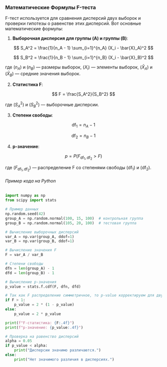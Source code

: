 ### Математические Формулы F-теста

F-тест используется для сравнения дисперсий двух выборок и проверки гипотезы о равенстве этих дисперсий. Вот основные математические формулы:

1. **Выборочная дисперсия для группы \(A\) и группы \(B\)**:

$$
   S_A^2 = \frac{1}{n_A - 1} \sum_{i=1}^{n_A} (X_i - \bar{X}_A)^2
$$

   $$
   S_B^2 = \frac{1}{n_B - 1} \sum_{i=1}^{n_B} (X_i - \bar{X}_B)^2
$$

   где $(n_A)$ и $(n_B)$ — размеры выборок, $(X_i)$ — элементы выборок, $(\bar{X}_A$) и $(\bar{X}_B)$ — средние значения выборок.

2. **Статистика F**:

$$
   F = \frac{S_A^2}{S_B^2}
$$

   где $(S_A^2)$ и $(S_B^2)$ — выборочные дисперсии.

3. **Степени свободы**:

$$
   \text{df}_1 = n_A - 1
$$

$$
   \text{df}_2 = n_B - 1
$$

4. **p-значение**:

$$
   p = P(F_{\text{df}_1, \text{df}_2} > F)
$$

   где $(F_{\text{df}_1, \text{df}_2})$ — распределение F со степенями свободы $(\text{df}_1)$ и $(\text{df}_2)$.

<h6>Пример кода на Python</h6>

```python
import numpy as np
from scipy import stats

# Пример данных
np.random.seed(42)
group_A = np.random.normal(100, 15, 100)  # контрольная группа
group_B = np.random.normal(105, 20, 100)  # тестовая группа

# Вычисление выборочных дисперсий
var_A = np.var(group_A, ddof=1)
var_B = np.var(group_B, ddof=1)

# Вычисление значения F
F = var_A / var_B

# Степени свободы
dfn = len(group_A) - 1
dfd = len(group_B) - 1

# Вычисление p-значения
p_value = stats.f.cdf(F, dfn, dfd)

# Так как F распределение симметричное, то p-value корректируем для двустороннего теста
if F > 1:
    p_value = 2 * (1 - p_value)
else:
    p_value = 2 * p_value

print(f"F-статистика: {F:.4f}")
print(f"p-значение: {p_value:.4f}")

# Проверка на равенство дисперсий
alpha = 0.05
if p_value < alpha:
    print("Дисперсии значимо различаются.")
else:
    print("Нет значимого различия в дисперсиях.")
```
